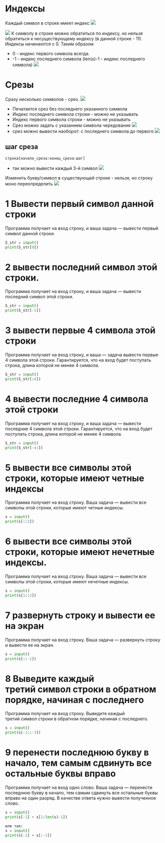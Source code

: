 # Индексы
Каждый символ в строке имеет индекс
![](../_pictures/image_20250406221330.png)

![](../_pictures/image_20250406223446.png)
К символу в строке можно обратиться по индексу, но нельзя обратиться к несуществующему индексу (в данной строке - 11). Индексы начинаются с 0. Таким образом 
- 0 - индекс первого символа всегда.
- -1 - индекс последнего символа (len(s)-1 - индекс последнего символа)
![](../_pictures/image_20250406220657.png)

# Срезы
Сразу несколько символов - срез. 
![](../_pictures/image_20250406222121.png)
- Печатается срез без последнего указанного символа
- Индекс последнего символа строки - можно не указывать
- Индекс первого символа строки - можно не указывать
- Срез можно задать с указанием символа чередования
![](../_pictures/image_20250406222708.png)
- срез можно вывести наоборот: с последнего символа до первого
![](../_pictures/image_20250406222818.png)
## шаг среза
```
строка[начало_среза:конец_среза:шаг]
```
- так можно вывести каждый 3-й символ
![](../_pictures/image_20250406223055.png)

Изменить букву/символ в существующей строке - нельзя, но строку моно переопределить
![](../_pictures/image_20250406223329.png)

# 1 Вывести первый символ данной строки
Программа получает на вход строку, и ваша задача — вывести первый символ данной строки.
```Python
S_str = input()
print(S_str[0])
```

# 2 вывести последний символ этой строки.
Программа получает на вход строку, и ваша задача — вывести последний символ этой строки.
```Python
S_str = input()
print(S_str[-1])
```

# 3 вывести первые 4 символа этой строки
Программа получает на вход строку, и ваша — задача вывести первые 4 символа этой строки.
Гарантируется, что на вход будет поступать строка, длина которой не менее 4 символа.

```Python
S_str = input()
print(S_str[:4])
```

# 4 вывести последние 4 символа этой строки
Программа получает на вход строку, и ваша задача — вывести последние 4 символа этой строки.
Гарантируется, что на вход будет поступать строка, длина которой не менее 4 символа.

```Python
S_str = input()
print(S_str[-4:])
```

# 5 вывести все символы этой строки, которые имеют четные индексы
Программа получает на вход строку. Ваша задача — вывести все символы этой строки, которые имеют четные индексы.

```Python
s = input()
print(s[::2])
```

# 6 вывести все символы этой строки, которые имеют нечетные индексы.
Программа получает на вход строку. Ваша задача — вывести все символы этой строки, которые имеют нечетные индексы.

```Python
s = input()
print(s[1::2])
```

# 7 развернуть строку и вывести ее на экран
Программа получает на вход строку. Ваша задача — развернуть строку и вывести ее на экран.

```Python
s = input()
print(s[::-1])
```

# 8 Выведите каждый третий символ строки в обратном порядке, начиная с последнего
Программа получает на вход строку. Выведите каждый третий символ строки в обратном порядке, начиная с последнего.

```Python
s = input()
print(s[-1::-3])
```

# 9 перенести последнюю букву в начало, тем самым сдвинуть все остальные буквы вправо  
Программа получает на вход одно слово. Ваша задача — перенести последнюю букву в начало, тем самым сдвинуть все остальные буквы вправо на один разряд. В качестве ответа нужно вывести полученное слово.

```Python
s = input()
print(s[-1] + s[1:len(s)-1])

или так:
s = input()
print(s[-1] + s[:-1])
```
